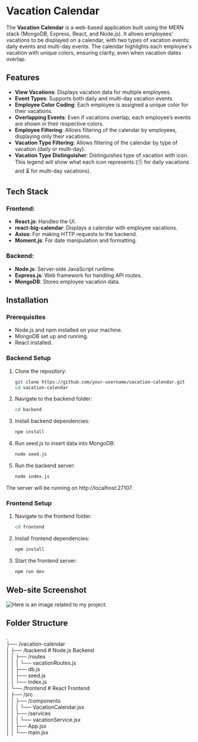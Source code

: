 # Vacation Calendar

The **Vacation Calendar** is a web-based application built using the MERN stack (MongoDB, Express, React, and Node.js). It allows employees' vacations to be displayed on a calendar, with two types of vacation events: daily events and multi-day events. The calendar highlights each employee's vacation with unique colors, ensuring clarity, even when vacation dates overlap.

## Features

- **View Vacations**: Displays vacation data for multiple employees.
- **Event Types**: Supports both daily and multi-day vacation events.
- **Employee Color Coding**: Each employee is assigned a unique color for their vacations.
- **Overlapping Events**: Even if vacations overlap, each employee’s events are shown in their respective colors.
- **Employee Filtering**: Allows filtering of the calendar by employees, displaying only their vacations.
- **Vacation Type Filtering**: Allows filtering of the calendar by type of vacation (daily or multi-day).
- **Vacation Type Distinguisher**: Distinguishes type of vacation with icon. This legend will show what each icon  represents (🕒 for daily vacations and ⏳ for multi-day vacations).

## Tech Stack

### Frontend:
- **React.js**: Handles the UI.
- **react-big-calendar**: Displays a calendar with employee vacations.
- **Axios**: For making HTTP requests to the backend.
- **Moment.js**: For date manipulation and formatting.

### Backend:
- **Node.js**: Server-side JavaScript runtime.
- **Express.js**: Web framework for handling API routes.
- **MongoDB**: Stores employee vacation data.

## Installation

### Prerequisites

- Node.js and npm installed on your machine.
- MongoDB set up and running.
- React installed.

### Backend Setup

1. Clone the repository:

   ```bash
   git clone https://github.com/your-username/vacation-calendar.git
   cd vacation-calendar

2. Navigate to the backend folder:

   ```bash
   cd backend

3. Install backend dependencies:

   ```bash
   npm install

4. Run seed.js to insert data into MongoDB:
   ```bash
   node seed.js

5. Run the backend server:

   ```bash
   node index.js

The server will be running on http://localhost:27107.


### Frontend Setup

1. Navigate to the frontend folder:

   ```bash   
   cd frontend

2. Install frontend dependencies:

   ```bash
   npm install

3. Start the frontend server:

   ```bash
   npm run dev

## Web-site Screenshot
![Here is an image related to my project:](/frontend/src/assets/Vacation_Calender.png)

## Folder Structure

.<br>
├── /vacation-calendar<br>
│   ├── /backend                # Node.js Backend<br>
│   │   ├── /routes<br>
│   │   │   └── vacationRoutes.js<br>
│   │   ├── db.js<br>
│   │   ├── seed.js<br>
│   │   └── index.js<br>
│   └── /frontend               # React Frontend<br>
│       ├── /src<br>
│       │   ├── /components<br>
│       │   │   └── VacationCalendar.jsx<br>
│       │   ├── /services<br>
│       │   │   └── vacationService.jsx<br>
│       │   ├── App.jsx<br>
│       │   └── main.jsx<br>

